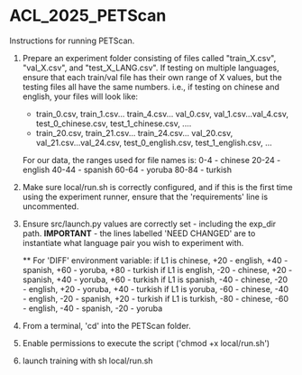 # ACL_2025_PETScan

Instructions for running PETScan. 

1. Prepare an experiment folder consisting of files called "train_X.csv", "val_X.csv", and "test_X_LANG.csv". If testing on multiple languages, ensure that each train/val file has their own range of X values, but the testing files all have the same numbers. i.e., if testing on chinese and english, your files will look like:
    - train_0.csv, train_1.csv... train_4.csv... val_0.csv, val_1.csv...val_4.csv, test_0_chinese.csv, test_1_chinese.csv, ....
    - train_20.csv, train_21.csv... train_24.csv... val_20.csv, val_21.csv...val_24.csv, test_0_english.csv, test_1_english.csv, ...
    
    For our data, the ranges used for file names is:
    0-4 - chinese
    20-24 - english
    40-44 - spanish
    60-64 - yoruba
    80-84 - turkish

2. Make sure local/run.sh is correctly configured, and if this is the first time using the experiment runner, ensure that the 'requirements' line is uncommented. 

3. Ensure src/launch.py values are correctly set - including the exp_dir path. **IMPORTANT** - the lines labelled 'NEED CHANGED' are to instantiate what language pair you wish to experiment with. 

     ** For 'DIFF' environment variable:
         if L1 is chinese,  +20 - english, +40 - spanish, +60 - yoruba, +80 - turkish
         if L1 is english,  -20 - chinese, +20 - spanish,  +40 - yoruba,  +60 - turkish
         if L1 is spanish,  -40 - chinese, -20 - english, +20 - yoruba, +40 - turkish
         if L1 is yoruba,   -60 - chinese, -40 - english, -20 - spanish,  +20 - turkish
         if L1 is turkish,  -80 - chinese, -60 - english, -40 - spanish, -20 - yoruba
                       
4. From a terminal, 'cd' into the PETScan folder. 

5. Enable permissions to execute the script ('chmod +x local/run.sh')

6. launch training with sh local/run.sh